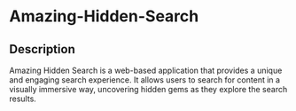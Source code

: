 # Amazing-Hidden-Search


## Description
Amazing Hidden Search is a web-based application that provides a unique and engaging search experience. It allows users to search for content in a visually immersive way, uncovering hidden gems as they explore the search results.
